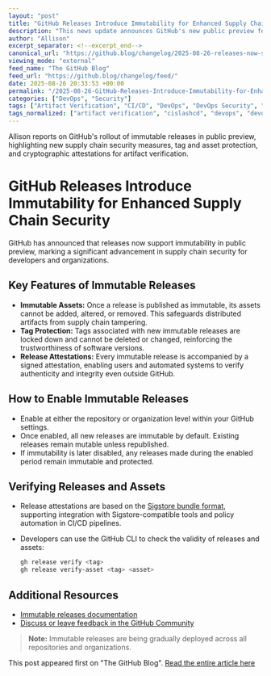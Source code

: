 ```yaml
---
layout: "post"
title: "GitHub Releases Introduce Immutability for Enhanced Supply Chain Security"
description: "This news update announces GitHub's new public preview feature enabling immutable releases. The feature improves supply chain security by locking assets and tags after publication, introducing cryptographic release attestations, and supporting Sigstore for verification, ultimately protecting software distributions from tampering and supply chain attacks."
author: "Allison"
excerpt_separator: <!--excerpt_end-->
canonical_url: "https://github.blog/changelog/2025-08-26-releases-now-support-immutability-in-public-preview"
viewing_mode: "external"
feed_name: "The GitHub Blog"
feed_url: "https://github.blog/changelog/feed/"
date: 2025-08-26 20:33:53 +00:00
permalink: "/2025-08-26-GitHub-Releases-Introduce-Immutability-for-Enhanced-Supply-Chain-Security.html"
categories: ["DevOps", "Security"]
tags: ["Artifact Verification", "CI/CD", "DevOps", "DevOps Security", "GitHub", "Immutable Releases", "News", "Release Attestation", "Release Automation", "Repository Management", "Security", "Sigstore", "Software Distribution", "Supply Chain Security", "Tag Protection"]
tags_normalized: ["artifact verification", "cislashcd", "devops", "devops security", "github", "immutable releases", "news", "release attestation", "release automation", "repository management", "security", "sigstore", "software distribution", "supply chain security", "tag protection"]
---
```


Allison reports on GitHub's rollout of immutable releases in public preview, highlighting new supply chain security measures, tag and asset protection, and cryptographic attestations for artifact verification.<!--excerpt_end-->

# GitHub Releases Introduce Immutability for Enhanced Supply Chain Security

GitHub has announced that releases now support immutability in public preview, marking a significant advancement in supply chain security for developers and organizations.

## Key Features of Immutable Releases

- **Immutable Assets:** Once a release is published as immutable, its assets cannot be added, altered, or removed. This safeguards distributed artifacts from supply chain tampering.
- **Tag Protection:** Tags associated with new immutable releases are locked down and cannot be deleted or changed, reinforcing the trustworthiness of software versions.
- **Release Attestations:** Every immutable release is accompanied by a signed attestation, enabling users and automated systems to verify authenticity and integrity even outside GitHub.

## How to Enable Immutable Releases

- Enable at either the repository or organization level within your GitHub settings.
- Once enabled, all new releases are immutable by default. Existing releases remain mutable unless republished.
- If immutability is later disabled, any releases made during the enabled period remain immutable and protected.

## Verifying Releases and Assets

- Release attestations are based on the [Sigstore bundle format](https://docs.sigstore.dev/about/bundle/), supporting integration with Sigstore-compatible tools and policy automation in CI/CD pipelines.
- Developers can use the GitHub CLI to check the validity of releases and assets:

  ```sh
  gh release verify <tag>
  gh release verify-asset <tag> <asset>
  ```

## Additional Resources

- [Immutable releases documentation](https://docs.github.com/code-security/supply-chain-security/understanding-your-software-supply-chain/immutable-releases)
- [Discuss or leave feedback in the GitHub Community](https://gh.io/AAxpck6)

> **Note:** Immutable releases are being gradually deployed across all repositories and organizations.

This post appeared first on "The GitHub Blog". [Read the entire article here](https://github.blog/changelog/2025-08-26-releases-now-support-immutability-in-public-preview)

